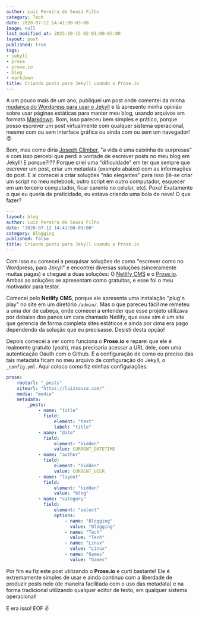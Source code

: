 ```yaml
---
author: Luiz Pereira de Souza Filho
category: Tech
date: 2020-07-12 14:41:00-03:00
image: null
last_modified_at: 2023-10-15 02:01:00-03:00
layout: post
published: true
tags:
- jekyll
- prose
- prose.io
- blog
- markdown
title: Criando posts para Jekyll usando o Prose.io
---
```


A um pouco mais de um ano, publiquei um post onde comentei da minha [mudança do Wordpress para usar o Jekyll](https://luizsouza.com/2018/10/10/larguei-o-wordpress/) e lá apresento minha opinião sobre usar páginas estáticas para manter meu blog, usando arquivos em formato [Markdown](https://daringfireball.net/projects/markdown/). Bom, isso pareceu bem simples e prático, porque posso escrever um post virtualmente com qualquer sistema operacional, mesmo com ou sem interface gráfica ou ainda com ou sem um navegador! 😍

Bom, mas como diria [Joseph Climber](https://www.youtube.com/watch?v=d88x4qZ_zKU), "a vida é uma caixinha de surpresas" e com isso percebi que perdi a vontade de escrever posts no meu blog em Jekyll! E porque?!?? Porque criei uma "dificuldade" em ter que sempre que escrever um post, criar um metadata (exemplo abaixo) com as informações do post. E aí comecei a criar soluções "não elegantes" para isso (lê-se criar um script no meu notebook, outro script em outro computador, esquecer em um terceiro computador, ficar carente no celular, etc). Poxa! Exatamente o que eu queria de praticidade, eu estava criando uma bola de neve! O que fazer?

```yaml
---
layout: blog
author: Luiz Pereira de Souza Filho
date: '2020-07-12 14:41:00-03:00'
category: Blogging
published: false
title: Criando posts para Jekyll usando o Prose.io
---
```

Com isso eu comecei a pesquisar soluções de como "escrever como no Wordpress, para Jekyll" e encontrei diversas soluções (sinceramente muitas pagas) e cheguei a duas soluções: O [Netlify CMS](https://netlifycms.org/) e o [Prose.io](https://prose.io/). Ambas as soluções se apresentam como gratuitas, e esse foi o meu motivador para testar.

Comecei pelo **Netlify CMS**, porque ele apresenta uma instalação "plug'n play" no site em um diretório `/admin/`. Mas o que pareceu fácil me remeteu a uma dor de cabeça, onde comecei a entender que esse projeto utilizava por debaixo dos panos um cara chamado Netlify, que esse sim é um site que gerencia de forma completa sites estáticos e ainda por cima era pago dependendo da solução que eu precisasse. Desisti desta opção!

Depois comecei a ver como funciona o **Prose.io** e reparei que ele é realmente gratuito (yeah), mas precisaria acessar a URL dele, com uma autenticação Oauth com o Github. E a configuração de como eu preciso das tais metadata ficam no meu arquivo de configuração do Jekyll, o `_config.yml`. Aqui coloco como fiz minhas configurações:

```yaml
prose:
    rooturl: "_posts"
    siteurl: "https://luizsouza.com/"
    media: "media"
    metadata:
        _posts:
            - name: "title"
              field:
                  element: "text"
                  label: "title"
            - name: "date"
              field:
                  element: "hidden"
                  value: CURRENT_DATETIME
            - name: "author"
              field:
                  element: "hidden"
                  value: CURRENT_USER
            - name: "layout"
              field:
                  element: "hidden"
                  value: "blog"
            - name: "category"
              field:
                  element: "select"
                  options:
                      - name: "Blogging"
                        value: "Blogging"
                      - name: "Tech"
                        value: "Tech"
                      - name: "Linux"
                        value: "Linux"
                      - name: "Games"
                        value: "Games"
```

Por fim eu fiz este post utilizando o **Prose.io** e curti bastante! Ele é extremamente simples de usar e ainda continuo com a liberdade de produzir posts nele (de maneira facilitada com o uso das metadata) e na forma tradicional utilizando qualquer editor de texto, em qualquer sistema operacional!

E era isso! EOF ✌
